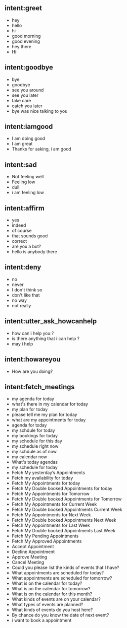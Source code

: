 ## intent:greet
- hey
- hello
- hi
- good morning
- good evening
- hey there
- Hi

## intent:goodbye
- bye
- goodbye
- see you around
- see you later
- take care
- catch you later
- bye was nice talking to you

## intent:iamgood
- I am doing good
- I am great
- Thanks for asking, i am good

## intent:sad
- Not feeling well
- Feeling low
- dull
- i am feeling low

## intent:affirm
- yes
- indeed
- of course
- that sounds good
- correct
- are you a bot?
- hello is anybody there

## intent:deny
- no
- never
- I don't think so
- don't like that
- no way
- not really

## intent:utter_ask_howcanhelp
- how can i help you ?
- is there anything that i can help ?
- may i help

## intent:howareyou
- How are you doing?

## intent:fetch_meetings
- my agenda for today
- what's there in my calendar for today
- my plan for today
- please tell me my plan for today
- what are my appointments for today
- agenda for today
- my schdule for today
- my bookings for today
- my schedule for this day
- my schedule right now
- my schdule as of now
- my calendar now
- What's today agendas
- my schedule for today
- Fetch My yesterday’s Appointments
- Fetch my availability for today
- Fetch My Appointments for today
- Fetch My Double booked Appointments for today
- Fetch My Appointments for Tomorrow
- Fetch My Double booked Appointments for Tomorrow
- Fetch My Appointments for Current Week
- Fetch My Double booked Appointments Current Week
- Fetch My Appointments for Next Week
- Fetch My Double booked Appointments Next Week
- Fetch My Appointments for Last Week
- Fetch My Double booked Appointments Last Week
- Fetch My Pending Appointments
- Fetch My Approved Appointments
- Accept Appointment
- Decline Appointment
- Approve Meeting
- Cancel Meeting
- Could you please list the kinds of events that I have?
- What appointments are scheduled for today?
- What appointments are scheduled for tomorrow?
- What is on the calendar for today?
- What is on the calendar for tomorrow?
- What is on the calendar for this month?
- What kinds of events are on your calendar?
- What types of events are planned?
- What kinds of events do you host here?
- By chance do you know the date of next event?
- i want to book a appointment

